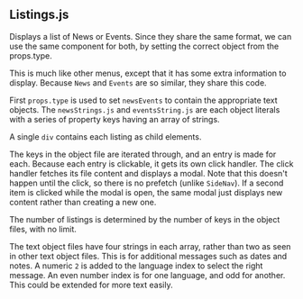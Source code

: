 ## Listings.js
Displays a list of News or Events. Since they share the same format, we
can use the same component for both, by setting the correct object from the props.type.

This is much like other menus, except that it has some extra
information to display. Because `News` and `Events` are so similar,
they share this code.

First `props.type` is used to set `newsEvents` to contain the
appropriate text objects. The `newsStrings.js` and `eventsString.js`
are each object literals with a series of property keys having an array
of strings.

A single `div` contains each listing as child elements.

The keys in the object file are iterated through, and an entry is made for
each. Because each entry is clickable, it gets its own click
handler. The click handler fetches its file content and displays a
modal. Note that this doesn't happen until the click, so there is no
prefetch (unlike `SideNav`). If a second item is clicked while the
modal is open, the same modal just displays new content rather than
creating a new one.

The number of listings is determined by the number of keys in
the object files, with no limit.

The text object files have four strings in each array, rather than two
as seen in other text object files. This is for additional messages
such as dates and notes. A numeric `2` is added to the language index to
select the right message. An even number index is for one language,
and odd for another. This could be extended for more text easily.

